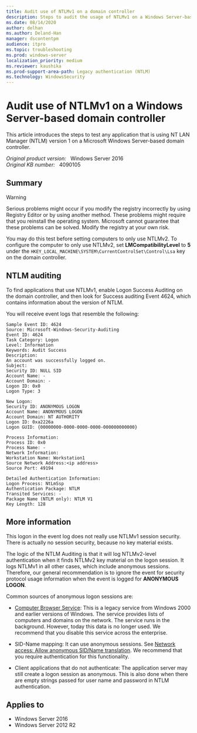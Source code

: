```yaml
---
title: Audit use of NTLMv1 on a domain controller
description: Steps to audit the usage of NTLMv1 on a Windows Server-based domain controller.
ms.date: 08/14/2020
author: delhan
ms.author: Deland-Han
manager: dscontentpm
audience: itpro
ms.topic: troubleshooting
ms.prod: windows-server
localization_priority: medium
ms.reviewer: kaushika
ms.prod-support-area-path: Legacy authentication (NTLM)
ms.technology: WindowsSecurity 
---
```

# Audit use of NTLMv1 on a Windows Server-based domain controller

This article introduces the steps to test any application that is using NT LAN Manager (NTLM) version 1 on a Microsoft Windows Server-based domain controller.

_Original product version:_ &nbsp; Windows Server 2016  
_Original KB number:_ &nbsp; 4090105

## Summary

> [!WARNING]
> Serious problems might occur if you modify the registry incorrectly by using Registry Editor or by using another method. These problems might require that you reinstall the operating system. Microsoft cannot guarantee that these problems can be solved. Modify the registry at your own risk.

You may do this test before setting computers to only use NTLMv2. To configure the computer to only use NTLMv2, set **LMCompatibilityLevel** to **5** under the `HKEY_LOCAL_MACHINE\SYSTEM\CurrentControlSet\Control\Lsa` key on the domain controller.

## NTLM auditing

To find applications that use NTLMv1, enable Logon Success Auditing on the domain controller, and then look for Success auditing Event 4624, which contains information about the version of NTLM.

You will receive event logs that resemble the following:

```console
Sample Event ID: 4624
Source: Microsoft-Windows-Security-Auditing
Event ID: 4624
Task Category: Logon
Level: Information
Keywords: Audit Success
Description:
An account was successfully logged on.
Subject:
Security ID: NULL SID
Account Name: -
Account Domain: -
Logon ID: 0x0
Logon Type: 3

New Logon:
Security ID: ANONYMOUS LOGON
Account Name: ANONYMOUS LOGON
Account Domain: NT AUTHORITY
Logon ID: 0xa2226a
Logon GUID: {00000000-0000-0000-0000-000000000000}

Process Information:
Process ID: 0x0
Process Name: -
Network Information:
Workstation Name: Workstation1
Source Network Address:<ip address>
Source Port: 49194

Detailed Authentication Information:
Logon Process: NtLmSsp
Authentication Package: NTLM
Transited Services: -
Package Name (NTLM only): NTLM V1
Key Length: 128
```

## More information

This logon in the event log does not really use NTLMv1 session security. There is actually no session security, because no key material exists.

The logic of the NTLM Auditing is that it will log NTLMv2-level authentication when it finds NTLMv2 key material on the logon session. It logs NTLMv1 in all other cases, which include anonymous sessions. Therefore, our general recommendation is to ignore the event for security protocol usage information when the event is logged for **ANONYMOUS LOGON**.

Common sources of anonymous logon sessions are:

- [Computer Browser Service](/previous-versions/windows/it-pro/windows-server-2003/cc778351(v=ws.10)): This is a legacy service from Windows 2000 and earlier versions of Windows. The service provides lists of computers and domains on the network. The service runs in the background. However, today this data is no longer used. We recommend that you disable this service across the enterprise.

- SID-Name mapping: It can use anonymous sessions. See [Network access: Allow anonymous SID/Name translation](/windows/security/threat-protection/security-policy-settings/network-access-allow-anonymous-sidname-translation). We recommend that you require authentication for this functionality.

- Client applications that do not authenticate: The application server may still create a logon session as anonymous. This is also done when there are empty strings passed for user name and password in NTLM authentication.

## Applies to

- Windows Server 2016
- Windows Server 2012 R2

